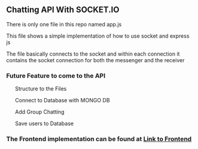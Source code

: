 ## Chatting API With SOCKET.IO

<p>There is only one file in this repo named app.js</p>
<p>This file shows a simple implementation of how to use socket and express js</p>
<p>The file basically connects to the socket and within each connection it contains the socket connection for both the messenger and the receiver</p>

<h3>Future Feature to come to the API</h3>

<ul>
    <p> Structure to the Files</p>
    <p> Connect to Database with MONGO DB</p>
    <p> Add Group Chatting </p>
    <p> Save users to Database </p>
</ul>

### The Frontend implementation can be found at <a href = "https://github.com/olawills/simple_chat_app_with_nodejs" target=”_blank”>Link to Frontend</a>
